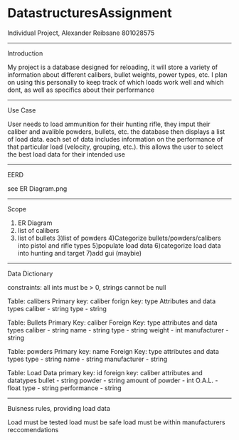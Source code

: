 # DatastructuresAssignment

Individual Project, Alexander Reibsane 801028575

-------------------------------------------------------------------------------------------------------
Introduction

My project is a database designed for reloading, it will store a variety of information about different calibers, bullet weights, power types, etc. I plan on using this personally to keep track of which loads work well and which dont, as well as specifics about their performance

---------------------------------------------------------------------------------------------------------
Use Case

User needs to load ammunition for their hunting rifle, they imput their caliber and avalible powders, bullets, etc. the database then displays a list of load data. each set of data includes information on the performance of that particular load (velocity, grouping, etc.). this allows the user to select the best load data for their intended use

-------------------------------------------------------------------------------------------------------
EERD

see ER Diagram.png

-----------------------------------------------------------------------------------------------------------------
Scope

1) ER Diagram
2) list of calibers
2) list of bullets
3)list of powders
4)Categorize bullets/powders/calibers into pistol and rifle types
5)populate load data
6)categorize load data into hunting and target
7)add gui (maybie)

-----------------------------------------------------------------------------------------------
Data Dictionary

constraints: all ints must be > 0, strings cannot be null

Table: calibers
Primary key: caliber
forign key: type
Attributes and data types
caliber - string
type - string

Table: Bullets
Primary Key: caliber
Foreign Key: type
attributes and data types
caliber - string
name - string
type - string
weight - int
manufacturer - string

Table: powders
Primary key: name
Foreign Key: type
attributes and data types
type - string
name - string
manufacturer - string

Table: Load Data
primary key: id
foreign key: caliber
attributes and datatypes
bullet - string
powder - string
amount of powder - int
O.A.L. - float
type - string
performance - string

------------------------------------------------------------------------------------------------------------------------

Buisness rules, providing load data

Load must be tested
load must be safe
load must be within manufacturers reccomendations

